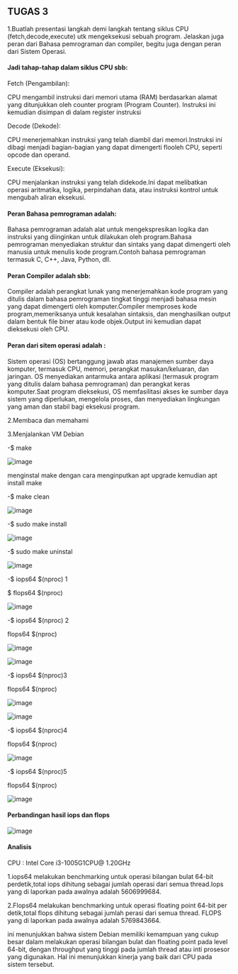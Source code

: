 ## TUGAS 3

1.Buatlah presentasi langkah demi langkah tentang siklus CPU (fetch,decode,execute) utk mengeksekusi sebuah program. Jelaskan juga peran dari Bahasa pemrograman dan compiler, begitu juga dengan peran dari Sistem Operasi.

#### Jadi tahap-tahap dalam siklus CPU sbb:

Fetch (Pengambilan):
 
CPU mengambil instruksi dari memori utama (RAM) berdasarkan alamat yang ditunjukkan oleh counter program (Program Counter).
Instruksi ini kemudian disimpan di dalam register instruksi 
        
Decode (Dekode):

CPU menerjemahkan instruksi yang telah diambil dari memori.Instruksi ini dibagi menjadi bagian-bagian yang dapat dimengerti flooleh CPU, seperti opcode dan operand.

Execute (Eksekusi):
        
CPU menjalankan instruksi yang telah didekode.Ini dapat melibatkan operasi aritmatika, logika, perpindahan data, atau instruksi kontrol untuk mengubah aliran eksekusi.

        
#### Peran Bahasa pemrograman adalah:

Bahasa pemrograman adalah alat untuk mengekspresikan logika dan instruksi yang diinginkan untuk dilakukan oleh program.Bahasa pemrograman menyediakan struktur dan sintaks yang dapat dimengerti oleh manusia untuk menulis kode program.Contoh bahasa pemrograman termasuk C, C++, Java, Python, dll.

#### Peran Compiler adalah sbb:

Compiler adalah perangkat lunak yang menerjemahkan kode program yang ditulis dalam bahasa pemrograman tingkat tinggi menjadi bahasa mesin yang dapat dimengerti oleh komputer.Compiler memproses kode program,memeriksanya untuk kesalahan sintaksis, dan menghasilkan output dalam bentuk file biner atau kode objek.Output ini kemudian dapat dieksekusi oleh CPU.
    
#### Peran dari sitem operasi adalah :

Sistem operasi (OS) bertanggung jawab atas manajemen sumber daya komputer, termasuk CPU, memori, perangkat masukan/keluaran, dan jaringan.
OS menyediakan antarmuka antara aplikasi (termasuk program yang ditulis dalam bahasa pemrograman) dan perangkat keras komputer.Saat program dieksekusi, OS memfasilitasi akses ke sumber daya sistem yang diperlukan, mengelola proses, dan menyediakan lingkungan yang aman dan stabil bagi eksekusi program.

2.Membaca dan memahami

3.Menjalankan VM Debian

-$ make

![image](https://github.com/azzasalsaars/SysOP24-3123521017/assets/160559457/8ab13ec7-3a8b-47e6-80b7-072dd9407881)

menginstal make dengan cara menginputkan apt upgrade
kemudian apt install make


-$ make clean

![image](https://github.com/azzasalsaars/SysOP24-3123521017/assets/160559457/7b6f817d-4385-4a09-b65f-1ebbc109398b)


-$ sudo make install

![image](https://github.com/azzasalsaars/SysOP24-3123521017/assets/160559457/f6b892bc-2210-4052-9a2c-072ed75ec857)


-$ sudo make uninstal

![image](https://github.com/azzasalsaars/SysOP24-3123521017/assets/160559457/9e77d84a-8064-41b3-8045-cf5d6d752955)


-$ iops64 $(nproc) 1

 $ flops64 $(nproc)

![image](https://github.com/azzasalsaars/SysOP24-3123521017/assets/160559457/4e435d63-aa98-438a-9183-a173d790f93a)



-$ iops64 $(nproc) 2

flops64 $(nproc)

![image](https://github.com/azzasalsaars/SysOP24-3123521017/assets/160559457/ca12c855-ee08-4b57-ba49-ffff259a9d2a)


![image](https://github.com/azzasalsaars/SysOP24-3123521017/assets/160559457/f439cccc-ab93-44f1-9866-d9230e3bd5a4)

-$ iops64 $(nproc)3

flops64 $(nproc)
  
![image](https://github.com/azzasalsaars/SysOP24-3123521017/assets/160559457/6e189ddc-23b4-4b66-89fc-c5cbc0a5214e)



![image](https://github.com/azzasalsaars/SysOP24-3123521017/assets/160559457/c74ea6c0-d22e-4974-a625-329960df0d70)


  
-$ iops64 $(nproc)4

flops64 $(nproc)

![image](https://github.com/azzasalsaars/SysOP24-3123521017/assets/160559457/a028543e-8ca8-444a-bc2c-9d195e746ef4)


-$ iops64 $(nproc)5

flops64 $(nproc)

![image](https://github.com/azzasalsaars/SysOP24-3123521017/assets/160559457/1530d68b-00d9-486b-8d23-24aabda22931)


#### Perbandingan hasil iops dan flops

![image](https://github.com/azzasalsaars/SysOP24-3123521017/assets/160559457/ce286884-d5e8-4f3b-b349-7b0a0f257166)

#### Analisis

CPU : Intel Core i3-1005G1CPU@ 1.20GHz

1.iops64 melakukan benchmarking untuk operasi bilangan bulat 64-bit perdetik,total iops dihitung sebagai jumlah operasi dari semua thread.Iops yang di laporkan pada awalnya adalah 5606999684.

2.Flops64 melakukan benchmarking untuk operasi floating point 64-bit per detik,total flops dihitung sebagai jumlah perasi dari semua thread. FLOPS yang di laporkan pada awalnya adalah 5769843664.

ini menunjukkan bahwa sistem Debian memiliki kemampuan yang cukup besar dalam melakukan operasi bilangan bulat dan floating point pada level 64-bit, dengan throughput yang tinggi pada jumlah thread atau inti prosesor yang digunakan. Hal ini menunjukkan kinerja yang baik dari CPU pada sistem tersebut.


